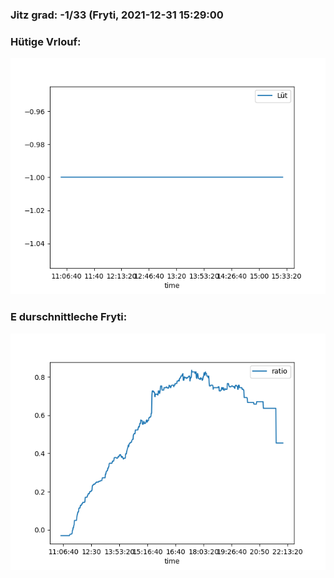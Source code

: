 ### Jitz grad: -1/33 (Fryti, 2021-12-31 15:29:00

### Hütige Vrlouf:
![Graph](Today.png)

### E durschnittleche Fryti:
![Graph](Fryti.png)